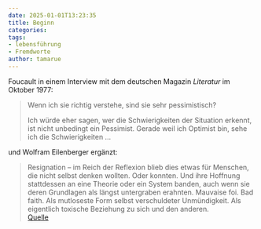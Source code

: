 ```yaml
---
date: 2025-01-01T13:23:35
title: Beginn
categories: 
tags: 
- lebensführung
- Fremdworte 
author: tamarue
---
```


Foucault in einem Interview mit dem deutschen Magazin *Literatur* im Oktober 1977:

> Wenn ich sie richtig verstehe, sind sie sehr pessimistisch?
> 
> Ich würde eher sagen, wer die Schwierigkeiten der Situation erkennt, ist nicht unbedingt ein Pessimist. Gerade weil ich Optimist bin, sehe ich die Schwierigkeiten …

und Wolfram Eilenberger ergänzt: 
> Resignation – im Reich der Reflexion blieb dies etwas für Menschen, die nicht selbst denken wollten. Oder konnten. Und ihre Hoffnung stattdessen an eine Theorie oder ein System banden, auch wenn sie deren Grundlagen als längst untergraben erahnten. Mauvaise foi. Bad faith. Als mutloseste Form selbst verschuldeter Unmündigkeit. Als eigentlich toxische Beziehung zu sich und den anderen.  
[Quelle](https://d-nb.info/134159789X)


